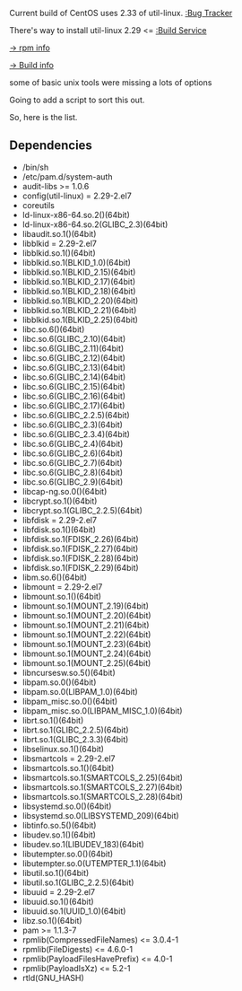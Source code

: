 
Current build of CentOS uses 2.33 of util-linux. [:Bug Tracker](https://bugs.centos.org/view.php?id=15170)

There's way to install util-linux 2.29 <= [:Build Service](https://cbs.centos.org/koji/packageinfo?packageID=146)

[-> rpm info](https://cbs.centos.org/koji/rpminfo?rpmID=81561)

[-> Build info](https://cbs.centos.org/koji/buildinfo?buildID=15169)

some of basic unix tools were missing a lots of options

Going to add a script to sort this out. 

So, here is the list.

## Dependencies
 - /bin/sh <br/>
 - /etc/pam.d/system-auth <br/>
 - audit-libs >= 1.0.6 <br/>
 - config(util-linux) = 2.29-2.el7 <br/>
 - coreutils <br/>
 - ld-linux-x86-64.so.2()(64bit) <br/>
 - ld-linux-x86-64.so.2(GLIBC_2.3)(64bit) <br/>
 - libaudit.so.1()(64bit) <br/>
 - libblkid = 2.29-2.el7 <br/>
 - libblkid.so.1()(64bit) <br/>
 - libblkid.so.1(BLKID_1.0)(64bit) <br/>
 - libblkid.so.1(BLKID_2.15)(64bit) <br/>
 - libblkid.so.1(BLKID_2.17)(64bit) <br/>
 - libblkid.so.1(BLKID_2.18)(64bit) <br/>
 - libblkid.so.1(BLKID_2.20)(64bit) <br/>
 - libblkid.so.1(BLKID_2.21)(64bit) <br/>
 - libblkid.so.1(BLKID_2.25)(64bit) <br/>
 - libc.so.6()(64bit) <br/>
 - libc.so.6(GLIBC_2.10)(64bit) <br/>
 - libc.so.6(GLIBC_2.11)(64bit) <br/>
 - libc.so.6(GLIBC_2.12)(64bit) <br/>
 - libc.so.6(GLIBC_2.13)(64bit) <br/>
 - libc.so.6(GLIBC_2.14)(64bit) <br/>
 - libc.so.6(GLIBC_2.15)(64bit) <br/>
 - libc.so.6(GLIBC_2.16)(64bit) <br/>
 - libc.so.6(GLIBC_2.17)(64bit) <br/>
 - libc.so.6(GLIBC_2.2.5)(64bit) <br/>
 - libc.so.6(GLIBC_2.3)(64bit) <br/>
 - libc.so.6(GLIBC_2.3.4)(64bit) <br/>
 - libc.so.6(GLIBC_2.4)(64bit) <br/>
 - libc.so.6(GLIBC_2.6)(64bit) <br/>
 - libc.so.6(GLIBC_2.7)(64bit) <br/>
 - libc.so.6(GLIBC_2.8)(64bit) <br/>
 - libc.so.6(GLIBC_2.9)(64bit) <br/>
 - libcap-ng.so.0()(64bit) <br/>
 - libcrypt.so.1()(64bit) <br/>
 - libcrypt.so.1(GLIBC_2.2.5)(64bit) <br/>
 - libfdisk = 2.29-2.el7 <br/>
 - libfdisk.so.1()(64bit) <br/>
 - libfdisk.so.1(FDISK_2.26)(64bit) <br/>
 - libfdisk.so.1(FDISK_2.27)(64bit) <br/>
 - libfdisk.so.1(FDISK_2.28)(64bit) <br/>
 - libfdisk.so.1(FDISK_2.29)(64bit) <br/>
 - libm.so.6()(64bit) <br/>
 - libmount = 2.29-2.el7 <br/>
 - libmount.so.1()(64bit) <br/>
 - libmount.so.1(MOUNT_2.19)(64bit) <br/>
 - libmount.so.1(MOUNT_2.20)(64bit) <br/>
 - libmount.so.1(MOUNT_2.21)(64bit) <br/>
 - libmount.so.1(MOUNT_2.22)(64bit) <br/>
 - libmount.so.1(MOUNT_2.23)(64bit) <br/>
 - libmount.so.1(MOUNT_2.24)(64bit) <br/>
 - libmount.so.1(MOUNT_2.25)(64bit) <br/>
 - libncursesw.so.5()(64bit) <br/>
 - libpam.so.0()(64bit) <br/>
 - libpam.so.0(LIBPAM_1.0)(64bit) <br/>
 - libpam_misc.so.0()(64bit) <br/>
 - libpam_misc.so.0(LIBPAM_MISC_1.0)(64bit) <br/>
 - librt.so.1()(64bit) <br/>
 - librt.so.1(GLIBC_2.2.5)(64bit) <br/>
 - librt.so.1(GLIBC_2.3.3)(64bit) <br/>
 - libselinux.so.1()(64bit) <br/>
 - libsmartcols = 2.29-2.el7 <br/>
 - libsmartcols.so.1()(64bit) <br/>
 - libsmartcols.so.1(SMARTCOLS_2.25)(64bit) <br/>
 - libsmartcols.so.1(SMARTCOLS_2.27)(64bit) <br/>
 - libsmartcols.so.1(SMARTCOLS_2.28)(64bit) <br/>
 - libsystemd.so.0()(64bit) <br/>
 - libsystemd.so.0(LIBSYSTEMD_209)(64bit) <br/>
 - libtinfo.so.5()(64bit) <br/>
 - libudev.so.1()(64bit) <br/>
 - libudev.so.1(LIBUDEV_183)(64bit) <br/>
 - libutempter.so.0()(64bit) <br/>
 - libutempter.so.0(UTEMPTER_1.1)(64bit) <br/>
 - libutil.so.1()(64bit) <br/>
 - libutil.so.1(GLIBC_2.2.5)(64bit) <br/>
 - libuuid = 2.29-2.el7 <br/>
 - libuuid.so.1()(64bit) <br/>
 - libuuid.so.1(UUID_1.0)(64bit) <br/>
 - libz.so.1()(64bit) <br/>
 - pam >= 1.1.3-7 <br/>
 - rpmlib(CompressedFileNames) <= 3.0.4-1 <br/>
 - rpmlib(FileDigests) <= 4.6.0-1 <br/>
 - rpmlib(PayloadFilesHavePrefix) <= 4.0-1 <br/>
 - rpmlib(PayloadIsXz) <= 5.2-1 <br/>
 - rtld(GNU_HASH) <br/>
